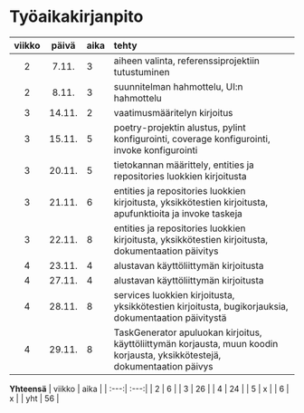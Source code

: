 # Työaikakirjanpito

|viikko| päivä | aika | tehty  |
| :---:| :----:|:-----| :-----|
|2| 7.11. | 3    | aiheen valinta, referenssiprojektiin tutustuminen |
|2| 8.11. | 3    | suunnitelman hahmottelu, UI:n hahmottelu |
|3 |14.11.| 2    | vaatimusmääritelyn kirjoitus|
|3 |15.11.| 5    | poetry-projektin alustus, pylint konfigurointi, coverage konfigurointi, invoke konfigurointi|
|3 |20.11.| 5    | tietokannan määrittely, entities ja repositories luokkien kirjoitusta|
|3 |21.11.| 6    | entities ja repositories luokkien kirjoitusta, yksikkötestien kirjoitusta, apufunktioita ja invoke taskeja|
|3 |22.11.| 8    | entities ja repositories luokkien kirjoitusta, yksikkötestien kirjoitusta, dokumentaation päivitys|
|4 |23.11.| 4    | alustavan käyttöliittymän kirjoitusta|
|4 |27.11.| 4    | alustavan käyttöliittymän kirjoitusta|
|4 |28.11.| 8    | services luokkien kirjoitusta, yksikkötestien kirjoitusta, bugikorjauksia, dokumentaation päivitystä|
|4 |29.11.| 8    | TaskGenerator apuluokan kirjoitus, käyttöliittymän korjausta, muun koodin korjausta, yksikkötestejä, dokumentaation päivys|


**Yhteensä**
| viikko | aika |
| :---:| :---:|
| 2   | 6   | 
| 3   | 26  | 
| 4   | 24   | 
| 5   | x   | 
| 6   | x   | 
| yht | 56 |


